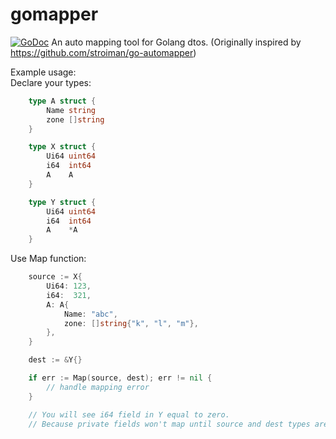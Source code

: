 # gomapper

[![GoDoc](https://godoc.org/github.com/Trendyol/gomapper?status.svg)](https://godoc.org/github.com/Trendyol/gomapper)
An auto mapping tool for Golang dtos.
(Originally inspired by https://github.com/stroiman/go-automapper)

Example usage:\
Declare your types:

```go
    type A struct {
    	Name string
    	zone []string
    }

    type X struct {
    	Ui64 uint64
    	i64  int64
    	A    A
    }

    type Y struct {
    	Ui64 uint64
    	i64  int64
    	A    *A
    }
```

Use Map function:
```go
	source := X{
		Ui64: 123,
		i64:  321,
		A: A{
			Name: "abc",
			zone: []string{"k", "l", "m"},
		},
	}

	dest := &Y{}

	if err := Map(source, dest); err != nil {
        // handle mapping error
    }

    // You will see i64 field in Y equal to zero.
    // Because private fields won't map until source and dest types are the same. (X and Y are different)
```